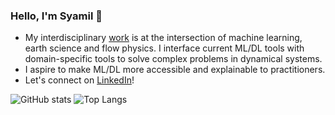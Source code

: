 ### Hello, I'm Syamil 👋

- My interdisciplinary [work](https://scholar.google.com/citations?user=mQUFzL8AAAAJ&hl=en) is at the intersection of machine learning, earth science and flow physics. I interface current ML/DL tools with domain-specific tools to solve complex problems in dynamical systems. 
- I aspire to make ML/DL more accessible and explainable to practitioners. 
- Let's connect on <a href="https://www.linkedin.com/in/rsyamil/">LinkedIn</a>!

![GitHub stats](https://github-readme-stats.vercel.app/api?username=rsyamil&show_icons=true)
![Top Langs](https://github-readme-stats.vercel.app/api/top-langs/?username=rsyamil&hide=jupyternotebook&layout=compact)
